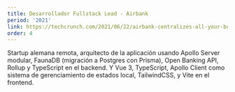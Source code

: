 ```yaml
---
title: Desarrollador Fullstack Lead - Airbank
period: '2021'
link: https://techcrunch.com/2021/06/22/airbank-centralizes-all-your-business-bank-accounts-and-financial-data/
order: 4
---
```


Startup alemana remota, arquitecto de la aplicación usando Apollo Server modular, FaunaDB (migración a Postgres con Prisma), Open Banking API, Rollup y TypeScript en el backend. Y Vue 3, TypeScript, Apollo Client como sistema de gerenciamiento de estados local, TailwindCSS, y Vite en el frontend.
